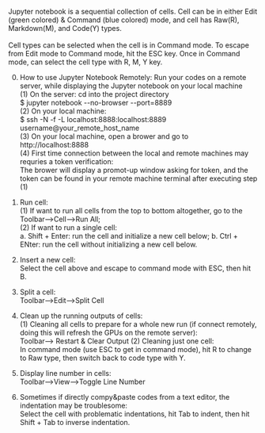 Jupyter notebook is a sequential collection of cells. Cell can be in either Edit (green colored) & Command (blue colored) mode, and
cell has Raw(R), Markdown(M), and Code(Y) types. <br>
<br>
Cell types can be selected when the cell is in Command mode. To escape from Edit mode to Command mode, hit the ESC key. Once in Command mode, can select the cell type with R, M, Y key.<br>

0. How to use Jupyter Notebook Remotely: Run your codes on a remote server, while displaying the Jupyter notebook on your local machine<br>
(1) On the server: cd into the project directory<br>
$ jupyter notebook --no-browser --port=8889<br>
(2) On your local machine:<br>
$ ssh -N -f -L localhost:8888:localhost:8889 username@your_remote_host_name<br>
(3) On your local machine, open a brower and go to http://localhost:8888<br>
(4) First time connection between the local and remote machines may requries a token verification:<br>
The brower will display a promot-up window asking for token, and the token can be found in your remote machine terminal after executing step (1)<br>

1. Run cell:<br>
(1) If want to run all cells from the top to bottom altogether, go to the Toolbar-->Cell-->Run All;<br>
(2) If want to run a single cell:<br>
  a. Shift + Enter: run the cell and initialize a new cell below;
  b. Ctrl + ENter: run the cell without initializing a new cell below.<br>

2. Insert a new cell:<br>
Select the cell above and escape to command mode with ESC, then hit B.<br>

3. Split a cell:<br>
Toolbar-->Edit-->Split Cell<br>

4. Clean up the running outputs of cells:<br>
(1) Cleaning all cells to prepare for a whole new run (if connect remotely, doing this will refresh the GPUs on the remote server):<br>
  Toolbar--> Restart & Clear Output
(2) Cleaning just one cell:<br>
  In command mode (use ESC to get in command mode), hit R to change to Raw type, then switch back to code type with Y.<br>

5. Display line number in cells:<br>
Toolbar-->View-->Toggle Line Number<br>

6. Sometimes if directly compy&paste codes from a text editor, the indentation may be troublesome:<br>
Select the cell with problematic indentations, hit Tab to indent, then hit Shift + Tab to inverse indentation.<br>

